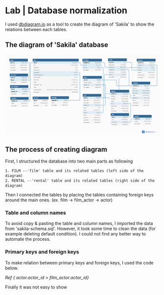 # Lab | Database normalization

I used [dbdiagram.io](https://dbdiagram.io/home) as a tool to create the diagram of 'Sakila' to show the relations between each tables. 


## The diagram of 'Sakila' database
![sakila](sakila.png)


## The process of creating diagram

First, I structured the database into two main parts as following

    1. FILM --'film' table and its related tables (left side of the diagram)
    2. RENTAL --'rental' table and its related tables (right side of the diagram)

Then I connected the tables by placing the tables containing foreign keys around the main ones. (ex. film -> film_actor -> actor)

### Table and column names

To avoid copy & pasting the table and column names, I imported the data from 'sakila-schema.sql'. However, it took some time to clean the data (for example deleting default condition). I could not find any better way to automate the process. 

### Primary keys and foreign keys

To make relation between primary keys and foreign keys, I used the code below. 

*Ref { actor.actor_id > film_actor.actor_id}*

Finally it was not easy to show 

